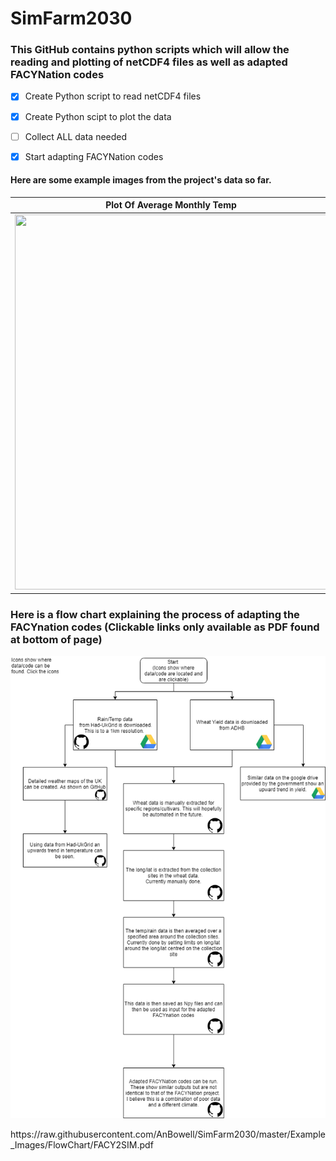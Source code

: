 
# SimFarm2030

### This GitHub contains python scripts which will allow the reading and plotting of netCDF4 files as well as adapted FACYNation codes 

- [x] Create Python script to read netCDF4 files
- [x] Create Python scipt to plot the data
- [ ] Collect ALL data needed
- [x] Start adapting FACYNation codes



#### Here are some example images from the project's data so far. 



Plot Of Average Monthly Temp | Plot Of Daily Rainfall
------------ | -------------
<img src="https://raw.githubusercontent.com/AnBowell/SimFarm2030/master/Example_Images/month_temps.gif" width="500" height="600">| <img src="https://raw.githubusercontent.com/AnBowell/SimFarm2030/master/Example_Images/day_rain.gif" width="500" height="600">

### Here is a flow chart explaining the process of adapting the FACYnation codes (Clickable links only available as PDF found at bottom of page)
<p align="center">
<img src="https://raw.githubusercontent.com/AnBowell/SimFarm2030/master/Example_Images/FlowChart/f2s.png">
</p>
https://raw.githubusercontent.com/AnBowell/SimFarm2030/master/Example_Images/FlowChart/FACY2SIM.pdf



